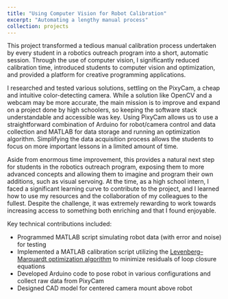 ```yaml
---
title: "Using Computer Vision for Robot Calibration"
excerpt: "Automating a lengthy manual process"
collection: projects
---
```


This project transformed a tedious manual calibration process undertaken by every student in a robotics outreach program into a short, automatic session. Through the use of computer vision, I significantly reduced calibration time, introduced students to computer vision and optimization, and provided a platform for creative programming applications.

I researched and tested various solutions, settling on the PixyCam, a cheap and intuitive color-detecting camera. While a solution like OpenCV and a webcam may be more accurate, the main mission is to improve and expand on a project done by high schoolers, so keeping the software stack understandable and accessible was key. Using PixyCam allows us to use a straightforward combination of Arduino for robot/camera control and data collection and MATLAB for data storage and running an optimization algorithm. Simplifying the data acquisition process allows the students to focus on more important lessons in a limited amount of time.

Aside from enormous time improvement, this provides a natural next step for students in the robotics outreach program, exposing them to more advanced concepts and allowing them to imagine and program their own additions, such as visual servoing. At the time, as a high school intern, I faced a significant learning curve to contribute to the project, and I learned how to use my resources and the collaboration of my colleagues to the fullest. Despite the challenge, it was extremely rewarding to work towards increasing access to something both enriching and that I found enjoyable.

Key technical contributions included:
* Programmed MATLAB script simulating robot data (with error and noise) for testing
* Implemented a MATLAB calibration script utilizing the [Levenberg–Marquardt optimization algorithm](https://en.wikipedia.org/wiki/Levenberg%E2%80%93Marquardt_algorithm) to minimize residuals of loop closure equations
* Developed Arduino code to pose robot in various configurations and collect raw data from PixyCam
* Designed CAD model for centered camera mount above robot
